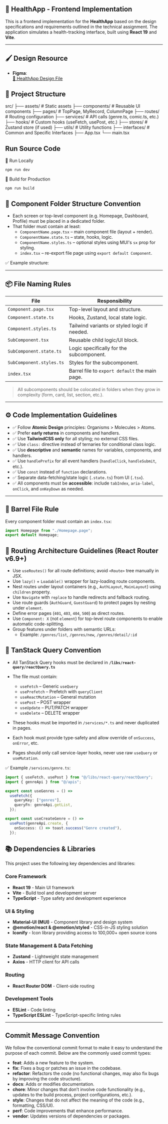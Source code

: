 ## 🏥 HealthApp - Frontend Implementation

This is a frontend implementation for the **HealthApp** based on the design specifications and requirements outlined in the technical assignment. The application simulates a health-tracking interface, built using **React 19** and **Vite**.

---

## 🖌️ Design Resource

- **Figma**:  
  [🔗 HealthApp Design File](https://www.figma.com/file/7qqT3dvv5OagaRlUFK01vB/HealthApp_1203)

## 📁 Project Structure

src/
├── assets/ # Static assets
├── components/ # Reusable UI components
├── pages/ # TopPage, MyRecord, ColumnPage
├── routes/ # Routing configuration
├── services/ # API calls (genre.ts, comic.ts, etc.)
├── hooks/ # Custom hooks (useFetch, usePost, etc.)
├── stores/ # Zustand store (if used)
├── utils/ # Utility functions
├── interfaces/ # Common and Specific Interfaces
├── App.tsx
└── main.tsx

## Run Source Code

🧪 Run Locally

```
npm run dev
```

🔧 Build for Production

```
npm run build
```

## 📁 Component Folder Structure Convention

- Each screen or top-level component (e.g. Homepage, Dashboard, Profile) must be placed in a dedicated folder.
- That folder must contain at least:
  - `ComponentName.page.tsx` – main component file (layout + render).
  - `ComponentName.state.ts` – state, hooks, logic.
  - `ComponentName.styles.ts` – optional styles using MUI's `sx` prop for styling.
  - `index.tsx` – re-export file page using `export default Component`.

✅ Example structure:

---

## 📦 File Naming Rules

| File                     | Responsibility                                 |
| ------------------------ | ---------------------------------------------- |
| `Component.page.tsx`     | Top-level layout and structure.                |
| `Component.state.ts`     | Hooks, Zustand, local state logic.             |
| `Component.styles.ts`    | Tailwind variants or styled logic if needed.   |
| `SubComponent.tsx`       | Reusable child logic/UI block.                 |
| `SubComponent.state.ts`  | Logic specifically for the subcomponent.       |
| `SubComponent.styles.ts` | Styles for the subcomponent.                   |
| `index.tsx`              | Barrel file to `export default` the main page. |

> All subcomponents should be colocated in folders when they grow in complexity (form, card, list, section, etc.).

---

## ⚙️ Code Implementation Guidelines

- ✅ Follow **Atomic Design** principles: Organisms > Molecules > Atoms.
- ✅ Prefer **early returns** in components and handlers.
- ✅ Use **TailwindCSS only** for all styling; no external CSS files.
- ✅ Use `class:` directive instead of ternaries for conditional class logic.
- ✅ Use **descriptive** and **semantic** names for variables, components, and handlers.
- ✅ Use `handlePrefix` for all event handlers (`handleClick`, `handleSubmit`, etc.).
- ✅ Use `const` instead of `function` declarations.
- ✅ Separate data-fetching/state logic (`.state.ts`) from UI (`.tsx`).
- ✅ All components must be **accessible**: include `tabIndex`, `aria-label`, `onClick`, and `onKeyDown` as needed.

---

## 🧱 Barrel File Rule

Every component folder must contain an `index.tsx`:

```ts
import Homepage from "./Homepage.page";
export default Homepage;
```

## 🧭 Routing Architecture Guidelines (React Router v6.9+)

- Use `useRoutes()` for all route definitions; avoid `<Route>` tree manually in JSX.
- Use `lazy()` + `Loadable()` wrapper for lazy-loading route components.
- Nest routes under layout containers (e.g., `AuthLayout`, `MainLayout`) using `children` property.
- Use `Navigate` with `replace` to handle redirects and fallback routing.
- Use route guards (`AuthGuard`, `GuestGuard`) to protect pages by nesting under `element`.
- Define error pages (`401`, `403`, `404`, `500`) as direct routes.
- Use `Component: X` (not `element`) for top-level route components to enable automatic code-splitting.
- Group features under folders with semantic URLs:
  - Example: `/genres/list`, `/genres/new`, `/genres/detail/:id`

## 🔁 TanStack Query Convention

- All TanStack Query hooks must be declared in **`/libs/react-query/reactQuery.ts`**
- The file must contain:

  - `useFetch` – Generic `useQuery`
  - `usePrefetch` – Prefetch with `queryClient`
  - `useReactMutation` – General mutation
  - `usePost` – POST wrapper
  - `useUpdate` – PUT/PATCH wrapper
  - `useDelete` – DELETE wrapper

- These hooks must be imported in `/services/*.ts` and never duplicated in pages.
- Each hook must provide type-safety and allow override of `onSuccess`, `onError`, etc.
- Pages should only call service-layer hooks, never use raw `useQuery` or `useMutation`.

✅ Example `/services/genre.ts`:

```ts
import { useFetch, usePost } from "@/libs/react-query/reactQuery";
import { genreApi } from "@/apis";

export const useGenres = () =>
  useFetch({
    queryKey: ["genres"],
    queryFn: genreApi.getList,
  });

export const useCreateGenre = () =>
  usePost(genreApi.create, {
    onSuccess: () => toast.success("Genre created"),
  });
```

## 📚 Dependencies & Libraries

This project uses the following key dependencies and libraries:

### Core Framework

- **React 19** - Main UI framework
- **Vite** - Build tool and development server
- **TypeScript** - Type safety and development experience

### UI & Styling

- **Material-UI (MUI)** - Component library and design system
- **@emotion/react & @emotion/styled** - CSS-in-JS styling solution
- **Iconify** - Icon library providing access to 100,000+ open source icons

### State Management & Data Fetching

- **Zustand** - Lightweight state management
- **Axios** - HTTP client for API calls

### Routing

- **React Router DOM** - Client-side routing

### Development Tools

- **ESLint** - Code linting
- **TypeScript ESLint** - TypeScript-specific linting rules

---

## Commit Message Convention

We follow the conventional commit format to make it easy to understand the purpose of each commit. Below are the commonly used commit types:

- **feat**: Adds a new feature to the system.
- **fix**: Fixes a bug or patches an issue in the codebase.
- **refactor**: Refactors the code (no functional changes, may also fix bugs by improving the code structure).
- **docs**: Adds or modifies documentation.
- **chore**: Minor changes that don’t involve code functionality (e.g., updates to the build process, project configurations, etc.).
- **style**: Changes that do not affect the meaning of the code (e.g., formatting, CSS/UI).
- **perf**: Code improvements that enhance performance.
- **vendor**: Updates versions of dependencies or packages.
